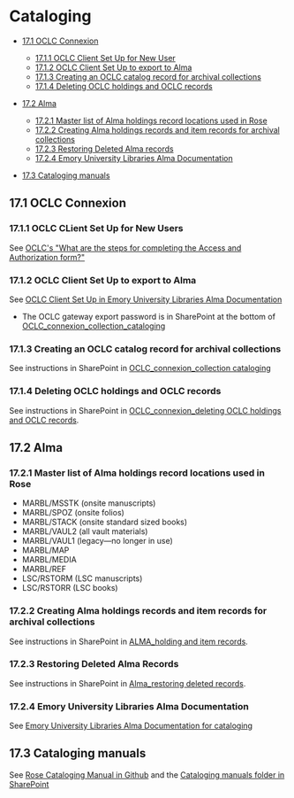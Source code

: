# Cataloging

* [17.1 OCLC Connexion](#171-oclc-connexion)
   * [17.1.1 OCLC Client Set Up for New User](#1711-OCLC-client-set-up-for-new-user)
   * [17.1.2 OCLC Client Set Up to export to Alma](#1712-OCLC-client-set-up-to-export-to-alma)
   * [17.1.3 Creating an OCLC catalog record for archival collections](#1713-creating-an-oclc-catalog-record-for-archival-collections)
   * [17.1.4 Deleting OCLC holdings and OCLC records](#1714-deleting-oclc-holdings-and-oclc-records)
 
* [17.2 Alma](#172-alma)
  * [17.2.1 Master list of Alma holdings record locations used in Rose](#1721-master-list-of-alma-holdings-record-locations-used-in-rose)
  * [17.2.2 Creating Alma holdings records and item records for archival collections](#1722-creating-alma-holdings-records-and-item-records-for-archival-collections)
  * [17.2.3 Restoring Deleted Alma records](#1723-restoring-deleted-alma-records)
  * [17.2.4 Emory University Libraries Alma Documentation](#1724-emory-university-libraries-alma-documentation)
* [17.3 Cataloging manuals](#172-cataloging-manuals)


## 17.1 OCLC Connexion

### 17.1.1 OCLC CLient Set Up for New Users
See [OCLC's "What are the steps for completing the Access and Authorization form?"](https://help.oclc.org/Metadata_Services/Connexion/Troubleshooting/What_are_the_steps_for_completing_the_Access_and_Authorization_form?sl=en)

### 17.1.2 OCLC Client Set Up to export to Alma

See [OCLC Client Set Up in Emory University Libraries Alma Documentation](https://emory.screenstepslive.com/s/alma/m/settings/l/522172-oclc-client-set-up-production)

* The OCLC gateway export password is in SharePoint at the bottom of [OCLC_connexion_collection_cataloging](https://emory.sharepoint.com/:w:/s/EUVRoseLibrary/Eb4s4Rso_RZMoAWbJ72_pecB9_tRLxjzYY77SCbR0oEEfw?e=gE31g6)

### 17.1.3 Creating an OCLC catalog record for archival collections

See instructions in SharePoint in [OCLC_connexion_collection cataloging](https://emory.sharepoint.com/:w:/s/EUVRoseLibrary/Eb4s4Rso_RZMoAWbJ72_pecB9_tRLxjzYY77SCbR0oEEfw?e=gE31g6)

### 17.1.4 Deleting OCLC holdings and OCLC records

See instructions in SharePoint in [OCLC_connexion_deleting OCLC holdings and OCLC records](https://emory.sharepoint.com/:w:/s/EUVRoseLibrary/EZsVdhx86UxGhYsyhH7fx58Bv6XpuAxoX3hxSGnuYLq1uw?e=o5NJOU). 


## 17.2 Alma

### 17.2.1 Master list of Alma holdings record locations used in Rose

* MARBL/MSSTK (onsite manuscripts) 
* MARBL/SPOZ (onsite folios) 
* MARBL/STACK (onsite standard sized books) 
* MARBL/VAUL2 (all vault materials) 
* MARBL/VAUL1 (legacy—no longer in use) 
* MARBL/MAP 
* MARBL/MEDIA 
* MARBL/REF 
* LSC/RSTORM (LSC manuscripts) 
* LSC/RSTORR (LSC books) 

### 17.2.2 Creating Alma holdings records and item records for archival collections

See instructions in SharePoint in [ALMA_holding and item records](https://emory.sharepoint.com/:w:/s/EUVRoseLibrary/EUApomTliJNCpIVaKpK-OpwBeRZzGQ6qPjZySzEZP_u1KQ?e=MKClae).

### 17.2.3 Restoring Deleted Alma Records
See instructions in SharePoint in [Alma_restoring deleted records](https://emory.sharepoint.com/:w:/s/EUVRoseLibrary/EUF5y-zvEeNCrK6X2j78ClYBSHIP5rB6R2K9FreYjDEq5A?e=gafl6K). 

### 17.2.4 Emory University Libraries Alma Documentation

See [Emory University Libraries Alma Documentation for cataloging](https://emory.screenstepslive.com/s/alma/m/cat)


## 17.3 Cataloging manuals

See [Rose Cataloging Manual in Github](https://github.com/rose-collectionservices/cataloging-manual/tree/master) and the [Cataloging manuals folder in SharePoint](https://emory.sharepoint.com/:f:/s/EUVRoseLibrary/EiEMTmqpazNJhq2zqF9Hr-8Bzv-3PWlFBA43OW9JIc068Q?e=alGvrH)
